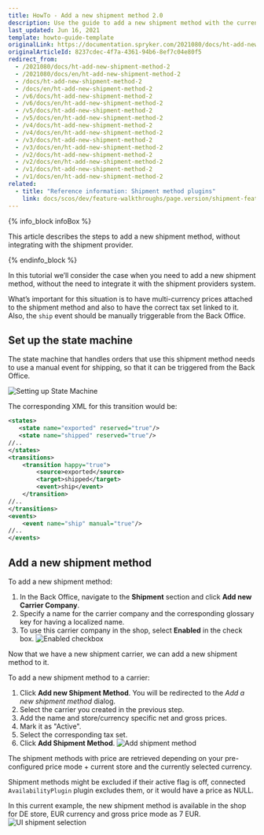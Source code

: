 ```yaml
---
title: HowTo - Add a new shipment method 2.0
description: Use the guide to add a new shipment method with the currency and price specified without integrating the method with shipment providers.
last_updated: Jun 16, 2021
template: howto-guide-template
originalLink: https://documentation.spryker.com/2021080/docs/ht-add-new-shipment-method-2
originalArticleId: 8237cdec-4f7a-4361-94b6-8ef7c04e80f5
redirect_from:
  - /2021080/docs/ht-add-new-shipment-method-2
  - /2021080/docs/en/ht-add-new-shipment-method-2
  - /docs/ht-add-new-shipment-method-2
  - /docs/en/ht-add-new-shipment-method-2
  - /v6/docs/ht-add-new-shipment-method-2
  - /v6/docs/en/ht-add-new-shipment-method-2
  - /v5/docs/ht-add-new-shipment-method-2
  - /v5/docs/en/ht-add-new-shipment-method-2
  - /v4/docs/ht-add-new-shipment-method-2
  - /v4/docs/en/ht-add-new-shipment-method-2
  - /v3/docs/ht-add-new-shipment-method-2
  - /v3/docs/en/ht-add-new-shipment-method-2
  - /v2/docs/ht-add-new-shipment-method-2
  - /v2/docs/en/ht-add-new-shipment-method-2
  - /v1/docs/ht-add-new-shipment-method-2
  - /v1/docs/en/ht-add-new-shipment-method-2
related:
  - title: "Reference information: Shipment method plugins"
    link: docs/scos/dev/feature-walkthroughs/page.version/shipment-feature-walkthrough/reference-information-shipment-method-plugins.html
---
```


{% info_block infoBox %}

This article describes the steps to add a new shipment method, without integrating with the shipment provider.

{% endinfo_block %}

In this tutorial we’ll consider the case when you need to add a new shipment method, without the need to integrate it with the shipment providers system.

What’s important for this situation is to have multi-currency prices attached to the shipment method and also to have the correct tax set linked to it. Also, the `ship` event should be manually triggerable from the Back Office.

## Set up the state machine

The state machine that handles orders that use this shipment method needs to use a manual event for shipping, so that it can be triggered from the Back Office.

![Setting up State Machine](https://spryker.s3.eu-central-1.amazonaws.com/docs/Tutorials/HowTos/HowTo+Add+a+New+Shipment+Method+2.0/ship_event.png)

The corresponding XML for this transition would be:

```xml
<states>
   <state name="exported" reserved="true"/>
   <state name="shipped" reserved="true"/>
//..
</states>
<transitions>
    <transition happy="true">
        <source>exported</source>
        <target>shipped</target>
        <event>ship</event>
    </transition>
//..
</transitions>
<events>
    <event name="ship" manual="true"/>
//..
</events>
```

## Add a new shipment method

To add a new shipment method:

1. In the Back Office, navigate to the **Shipment** section and click **Add new Carrier Company**.
2. Specify a name for the carrier company and the corresponding glossary key for having a localized name.
3. To  use this carrier company in the shop, select **Enabled** in the check box.
![Enabled checkbox](https://spryker.s3.eu-central-1.amazonaws.com/docs/Tutorials/HowTos/HowTo+Add+a+New+Shipment+Method+2.0/ui_add_carrier_cmpany.png) 

Now that we have a new shipment carrier, we can add a new shipment method to it.

To add a new shipment method to a carrier:

1. Click **Add new Shipment Method**.
You will be redirected to the _Add a new shipment method_ dialog.
2. Select the carrier you created in the previous step.
3. Add the name and store/currency specific net and gross prices.
4. Mark it as "Active".
5. Select the corresponding tax set.
6. Click **Add Shipment Method**.
![Add shipment method ](https://spryker.s3.eu-central-1.amazonaws.com/docs/Tutorials/HowTos/HowTo+Add+a+New+Shipment+Method+2.0/ui_shipment_method_6.png) 

The shipment methods with price are retrieved depending on your pre-configured price mode + current store and the currently selected currency.

Shipment methods might be excluded if their active flag is off, connected `AvailabilityPlugin` plugin excludes them, or it would have a price as NULL.

In this current example, the new shipment method is available in the shop for DE store, EUR currency and gross price mode as 7 EUR.
![UI shipment selection](https://spryker.s3.eu-central-1.amazonaws.com/docs/Tutorials/HowTos/HowTo+Add+a+New+Shipment+Method+2.0/ui_shipment_selection.png)